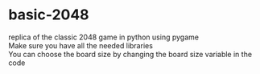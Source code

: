# basic-2048
replica of the classic 2048 game in python using pygame<br>
Make sure you have all the needed libraries<br>
You can choose the board size by changing the board size variable in the code

